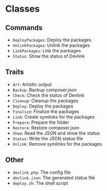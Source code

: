 # Classes

## Commands

-   `DeployPackages`: Deploy the packages
-   `UnlinkPackages`: Unlink the packages
-   `LinkPackages`: Link the packages
-   `Status`: Show the status of Devlink

## Traits

-   `Art`: Artistic output
-   `Backup`: Backup composer.json
-   `Check`: Check the status of Devlink
-   `Cleanup`: Cleanup the packages
-   `Deploy`: Deploy the packages
-   `Finalize`: Finalize the packages
-   `Link`: Create symlinks for the packages
-   `Prepare`: Prepare the folder
-   `Restore`: Restore composer.json
-   `Show`: Read the JSON and show the status
-   `Status`: Write the JSON status file
-   `Unlink`: Remove symlinks for the packages

## Other

-   `devlink.php`: The config file
-   `devlink.json`: The generated status file
-   `deploy.sh`: The shell script
